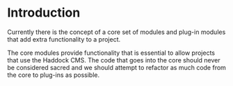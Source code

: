 # Introduction #

Currently there is the concept of a core set of modules and plug-in modules that add extra functionality to a project.

The core modules provide functionality that is essential to allow projects that use the Haddock CMS. The code that goes into the core should never be considered sacred and we should attempt to refactor as much code from the core to plug-ins as possible.